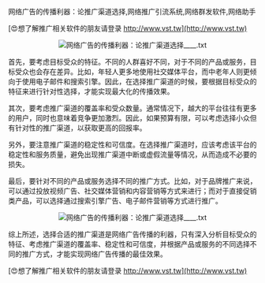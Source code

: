 网络广告的传播利器：论推广渠道选择,网络推广引流系统,网络群发软件,网络助手

[😍想了解推广相关软件的朋友请登录 http://www.vst.tw](http://www.vst.tw)

 <center><img src="https://vst.tw/MP4/tuiguang/png/1.png" alt="网络广告的传播利器：论推广渠道选择____.txt"></center>

首先，要考虑目标受众的特征。不同的人群喜好不同，对于不同的产品或服务，目标受众也会存在差异。比如，年轻人更多地使用社交媒体平台，而中老年人则更倾向于使用电子邮件和搜索引擎。因此，在选择推广渠道的时候，要根据目标受众的特征来进行针对性选择，才能实现最大化的传播效果。

其次，要考虑推广渠道的覆盖率和受众数量。通常情况下，越大的平台往往有更多的用户，同时也意味着竞争更加激烈。因此，如果预算有限，可以考虑选择小众但有针对性的推广渠道，以获取更高的回报率。

另外，要注意推广渠道的稳定性和可信度。在选择推广渠道时，应该考虑该平台的稳定性和服务质量，避免出现推广渠道中断或虚假流量等情况，从而造成不必要的损失。

最后，要针对不同的产品或服务选择不同的推广方式。比如，对于品牌推广来说，可以通过投放视频广告、社交媒体营销和内容营销等方式来进行；而对于直接促销类产品，可以选择通过搜索引擎广告、电子邮件营销等方式进行推广。

 <center><img src="https://vst.tw/MP4/tuiguang/png/1.png" alt="网络广告的传播利器：论推广渠道选择____.txt"></center>

综上所述，选择合适的推广渠道是网络广告传播的利器，只有深入分析目标受众的特征、考虑推广渠道的覆盖率、稳定性和可信度，并根据产品或服务的不同选择不同的推广方式，才能实现网络广告传播的最佳效果。

[😍想了解推广相关软件的朋友请登录 http://www.vst.tw](http://www.vst.tw)



